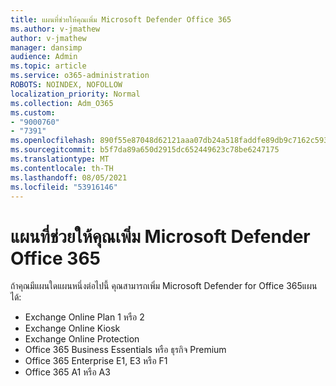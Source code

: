 ```yaml
---
title: แผนที่ช่วยให้คุณเพิ่ม Microsoft Defender Office 365
ms.author: v-jmathew
author: v-jmathew
manager: dansimp
audience: Admin
ms.topic: article
ms.service: o365-administration
ROBOTS: NOINDEX, NOFOLLOW
localization_priority: Normal
ms.collection: Adm_O365
ms.custom:
- "9000760"
- "7391"
ms.openlocfilehash: 890f55e87048d62121aaa07db24a518faddfe89db9c7162c593ef240de83f1b2
ms.sourcegitcommit: b5f7da89a650d2915dc652449623c78be6247175
ms.translationtype: MT
ms.contentlocale: th-TH
ms.lasthandoff: 08/05/2021
ms.locfileid: "53916146"
---
```

# <a name="plans-that-let-you-add-microsoft-defender-for-office-365"></a>แผนที่ช่วยให้คุณเพิ่ม Microsoft Defender Office 365

ถ้าคุณมีแผนใดแผนหนึ่งต่อไปนี้ คุณสามารถเพิ่ม Microsoft Defender for Office 365แผนได้:

- Exchange Online Plan 1 หรือ 2
- Exchange Online Kiosk
- Exchange Online Protection
- Office 365 Business Essentials หรือ ธุรกิจ Premium
- Office 365 Enterprise E1, E3 หรือ F1
- Office 365 A1 หรือ A3

